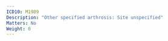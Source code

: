 ```yaml
---
ICD10: M1989
Description: "Other specified arthrosis: Site unspecified"
Matters: No
Weight: 0
---
```


